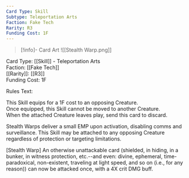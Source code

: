 ```yaml
---
Card Type: Skill
Subtype: Teleportation Arts
Faction: Fake Tech
Rarity: R3
Funding Cost: 1F
---
```

> [!info]- Card Art
> ![[Stealth Warp.png]]

Card Type: [[Skill]] - Teleportation Arts  
Faction: [[Fake Tech]]  
[[Rarity]]: [[R3]]  
Funding Cost: 1F  

Rules Text:  

This Skill equips for a 1F cost to an opposing Creature.  
Once equipped, this Skill cannot be moved to another Creature.  
When the attached Creature leaves play, send this card to discard.  

Stealth Warps deliver a small EMP upon activation, disabling comms and surveillance. This Skill may be attached to any opposing Creature regardless of protection or targeting limitations.  

[Stealth Warp] An otherwise unattackable card (shielded, in hiding, in a bunker, in witness protection, etc.--and even: divine, ephemeral, time-paradoxical, non-existent, traveling at light speed, and so on (i.e., for any reason)) can now be attacked once, 
with a 4X crit DMG buff.  